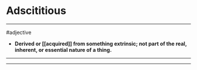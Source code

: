 # Adscititious
---
#adjective
- **Derived or [[acquired]] from something extrinsic; not part of the real, inherent, or essential nature of a thing.**
---
---
